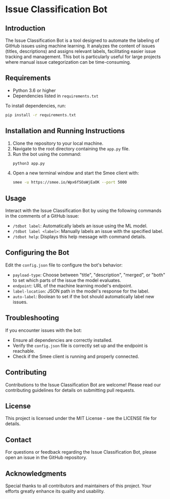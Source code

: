 # Issue Classification Bot

## Introduction
The Issue Classification Bot is a tool designed to automate the labeling of GitHub issues using machine learning. It analyzes the content of issues (titles, descriptions) and assigns relevant labels, facilitating easier issue tracking and management. This bot is particularly useful for large projects where manual issue categorization can be time-consuming.

## Requirements
- Python 3.6 or higher
- Dependencies listed in `requirements.txt`

To install dependencies, run:
```bash
pip install -r requirements.txt
```

## Installation and Running Instructions
1. Clone the repository to your local machine.
2. Navigate to the root directory containing the `app.py` file.
3. Run the bot using the command:
   ```bash
   python3 app.py
   ```
4. Open a new terminal window and start the Smee client with:
   ```bash
   smee -u https://smee.io/Wpx6fSOaWjEaOK --port 5000
   ```

## Usage
Interact with the Issue Classification Bot by using the following commands in the comments of a GitHub issue:
- `/tdbot label`: Automatically labels an issue using the ML model.
- `/tdbot label <label>`: Manually labels an issue with the specified label.
- `/tdbot help`: Displays this help message with command details.

## Configuring the Bot
Edit the `config.json` file to configure the bot's behavior:
- `payload-type`: Choose between "title", "description", "merged", or "both" to set which parts of the issue the model evaluates.
- `endpoint`: URL of the machine learning model's endpoint.
- `label-location`: JSON path in the model's response for the label.
- `auto-label`: Boolean to set if the bot should automatically label new issues.

## Troubleshooting
If you encounter issues with the bot:
- Ensure all dependencies are correctly installed.
- Verify the `config.json` file is correctly set up and the endpoint is reachable.
- Check if the Smee client is running and properly connected.

## Contributing
Contributions to the Issue Classification Bot are welcome! Please read our contributing guidelines for details on submitting pull requests.

## License
This project is licensed under the MIT License - see the LICENSE file for details.

## Contact
For questions or feedback regarding the Issue Classification Bot, please open an issue in the GitHub repository.

## Acknowledgments
Special thanks to all contributors and maintainers of this project. Your efforts greatly enhance its quality and usability.
